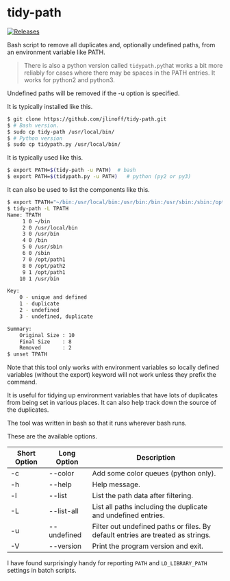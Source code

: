 # tidy-path
[![Releases](https://img.shields.io/github/release/jlinoff/tidy-path.svg?style=flat)](https://github.com/jlinoff/tidy-path/releases)

Bash script to remove all duplicates and, optionally undefined paths, from an environment variable like PATH.

> There is also a python version called `tidypath.py`that works a bit
> more reliably for cases where there may be spaces in the PATH
> entries. It works for python2 and python3.

Undefined paths will be removed if the -u option is specified.

It is typically installed like this.

```bash
$ git clone https://github.com/jlinoff/tidy-path.git
$ # Bash version.
$ sudo cp tidy-path /usr/local/bin/
$ # Python version
$ sudo cp tidypath.py /usr/local/bin/
```

It is typically used like this.

```bash
$ export PATH=$(tidy-path -u PATH)  # bash
$ export PATH=$(tidypath.py -u PATH)   # python (py2 or py3)
```

It can also be used to list the components like this.

```bash
$ export TPATH="~/bin:/usr/local/bin:/usr/bin:/bin:/usr/sbin:/sbin:/opt/path1:/opt/path2:/opt/path1:/usr/bin"
$ tidy-path -L TPATH
Name: TPATH
     1 0 ~/bin
     2 0 /usr/local/bin
     3 0 /usr/bin
     4 0 /bin
     5 0 /usr/sbin
     6 0 /sbin
     7 0 /opt/path1
     8 0 /opt/path2
     9 1 /opt/path1
    10 1 /usr/bin

Key:
    0 - unique and defined
    1 - duplicate
    2 - undefined
    3 - undefined, duplicate

Summary:
    Original Size : 10
    Final Size    : 8
    Removed       : 2
$ unset TPATH
```

Note that this tool only works with environment variables so locally
defined variables (without the export) keyword will not work unless
they prefix the command.

It is useful for tidying up environment variables that have lots of
duplicates from being set in various places. It can also help track
down the source of the duplicates.

The tool was written in bash so that it runs wherever bash runs.

These are the available options.

Short Option | Long Option  | Description
------------ | ------------ | ------------
-c | --color | Add some color queues (python only).
-h | --help | Help message.
-l | --list | List the path data after filtering.
-L | --list-all | List all paths including the duplicate and undefined entries.
-u | --undefined | Filter out undefined paths or files. By default entries are treated as strings.
-V | --version | Print the program version and exit.

I have found surprisingly handy for reporting `PATH` and `LD_LIBRARY_PATH` settings in batch scripts.
